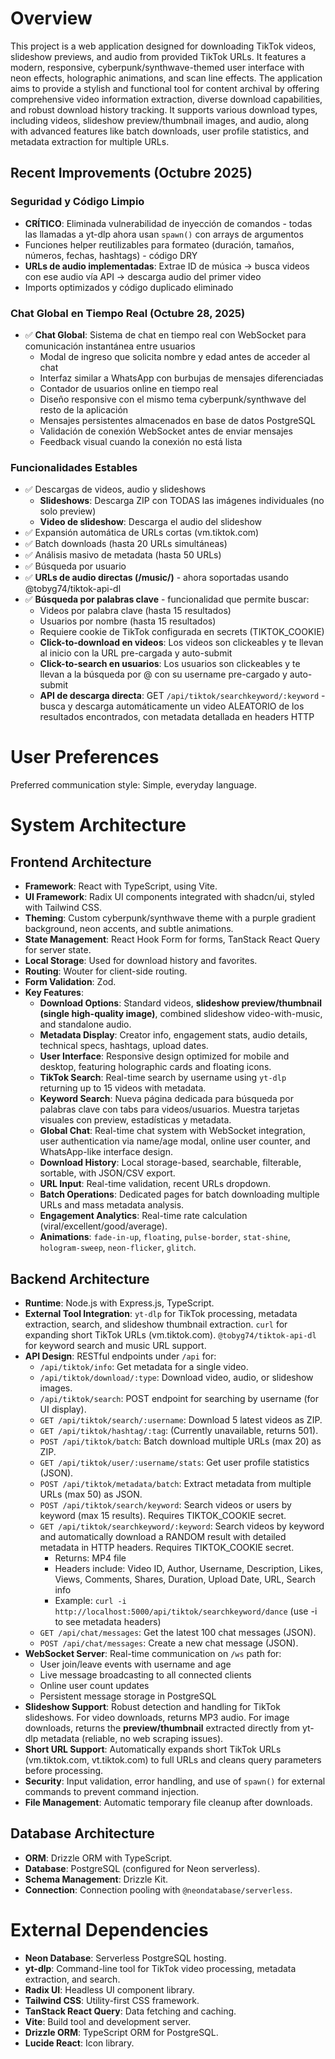 # Overview

This project is a web application designed for downloading TikTok videos, slideshow previews, and audio from provided TikTok URLs. It features a modern, responsive, cyberpunk/synthwave-themed user interface with neon effects, holographic animations, and scan line effects. The application aims to provide a stylish and functional tool for content archival by offering comprehensive video information extraction, diverse download capabilities, and robust download history tracking. It supports various download types, including videos, slideshow preview/thumbnail images, and audio, along with advanced features like batch downloads, user profile statistics, and metadata extraction for multiple URLs.

## Recent Improvements (Octubre 2025)

### Seguridad y Código Limpio
- **CRÍTICO**: Eliminada vulnerabilidad de inyección de comandos - todas las llamadas a yt-dlp ahora usan `spawn()` con arrays de argumentos
- Funciones helper reutilizables para formateo (duración, tamaños, números, fechas, hashtags) - código DRY
- **URLs de audio implementadas**: Extrae ID de música → busca videos con ese audio vía API → descarga audio del primer video
- Imports optimizados y código duplicado eliminado

### Chat Global en Tiempo Real (Octubre 28, 2025)
- ✅ **Chat Global**: Sistema de chat en tiempo real con WebSocket para comunicación instantánea entre usuarios
  - Modal de ingreso que solicita nombre y edad antes de acceder al chat
  - Interfaz similar a WhatsApp con burbujas de mensajes diferenciadas
  - Contador de usuarios online en tiempo real
  - Diseño responsive con el mismo tema cyberpunk/synthwave del resto de la aplicación
  - Mensajes persistentes almacenados en base de datos PostgreSQL
  - Validación de conexión WebSocket antes de enviar mensajes
  - Feedback visual cuando la conexión no está lista

### Funcionalidades Estables
- ✅ Descargas de videos, audio y slideshows
  - **Slideshows**: Descarga ZIP con TODAS las imágenes individuales (no solo preview)
  - **Video de slideshow**: Descarga el audio del slideshow
- ✅ Expansión automática de URLs cortas (vm.tiktok.com)
- ✅ Batch downloads (hasta 20 URLs simultáneas)
- ✅ Análisis masivo de metadata (hasta 50 URLs)
- ✅ Búsqueda por usuario
- ✅ **URLs de audio directas (/music/)** - ahora soportadas usando @tobyg74/tiktok-api-dl
- ✅ **Búsqueda por palabras clave** - funcionalidad que permite buscar:
  - Videos por palabra clave (hasta 15 resultados)
  - Usuarios por nombre (hasta 15 resultados)
  - Requiere cookie de TikTok configurada en secrets (TIKTOK_COOKIE)
  - **Click-to-download en videos**: Los videos son clickeables y te llevan al inicio con la URL pre-cargada y auto-submit
  - **Click-to-search en usuarios**: Los usuarios son clickeables y te llevan a la búsqueda por @ con su username pre-cargado y auto-submit
  - **API de descarga directa**: GET `/api/tiktok/searchkeyword/:keyword` - busca y descarga automáticamente un video ALEATORIO de los resultados encontrados, con metadata detallada en headers HTTP

# User Preferences

Preferred communication style: Simple, everyday language.

# System Architecture

## Frontend Architecture
- **Framework**: React with TypeScript, using Vite.
- **UI Framework**: Radix UI components integrated with shadcn/ui, styled with Tailwind CSS.
- **Theming**: Custom cyberpunk/synthwave theme with a purple gradient background, neon accents, and subtle animations.
- **State Management**: React Hook Form for forms, TanStack React Query for server state.
- **Local Storage**: Used for download history and favorites.
- **Routing**: Wouter for client-side routing.
- **Form Validation**: Zod.
- **Key Features**:
    - **Download Options**: Standard videos, **slideshow preview/thumbnail (single high-quality image)**, combined slideshow video-with-music, and standalone audio.
    - **Metadata Display**: Creator info, engagement stats, audio details, technical specs, hashtags, upload dates.
    - **User Interface**: Responsive design optimized for mobile and desktop, featuring holographic cards and floating icons.
    - **TikTok Search**: Real-time search by username using `yt-dlp` returning up to 15 videos with metadata.
    - **Keyword Search**: Nueva página dedicada para búsqueda por palabras clave con tabs para videos/usuarios. Muestra tarjetas visuales con preview, estadísticas y metadata.
    - **Global Chat**: Real-time chat system with WebSocket integration, user authentication via name/age modal, online user counter, and WhatsApp-like interface design.
    - **Download History**: Local storage-based, searchable, filterable, sortable, with JSON/CSV export.
    - **URL Input**: Real-time validation, recent URLs dropdown.
    - **Batch Operations**: Dedicated pages for batch downloading multiple URLs and mass metadata analysis.
    - **Engagement Analytics**: Real-time rate calculation (viral/excellent/good/average).
    - **Animations**: `fade-in-up`, `floating`, `pulse-border`, `stat-shine`, `hologram-sweep`, `neon-flicker`, `glitch`.

## Backend Architecture
- **Runtime**: Node.js with Express.js, TypeScript.
- **External Tool Integration**: `yt-dlp` for TikTok processing, metadata extraction, search, and slideshow thumbnail extraction. `curl` for expanding short TikTok URLs (vm.tiktok.com). `@tobyg74/tiktok-api-dl` for keyword search and music URL support.
- **API Design**: RESTful endpoints under `/api` for:
  - `/api/tiktok/info`: Get metadata for a single video.
  - `/api/tiktok/download/:type`: Download video, audio, or slideshow images.
  - `/api/tiktok/search`: POST endpoint for searching by username (for UI display).
  - `GET /api/tiktok/search/:username`: Download 5 latest videos as ZIP.
  - `GET /api/tiktok/hashtag/:tag`: (Currently unavailable, returns 501).
  - `POST /api/tiktok/batch`: Batch download multiple URLs (max 20) as ZIP.
  - `GET /api/tiktok/user/:username/stats`: Get user profile statistics (JSON).
  - `POST /api/tiktok/metadata/batch`: Extract metadata from multiple URLs (max 50) as JSON.
  - `POST /api/tiktok/search/keyword`: Search videos or users by keyword (max 15 results). Requires TIKTOK_COOKIE secret.
  - `GET /api/tiktok/searchkeyword/:keyword`: Search videos by keyword and automatically download a RANDOM result with detailed metadata in HTTP headers. Requires TIKTOK_COOKIE secret.
    - Returns: MP4 file
    - Headers include: Video ID, Author, Username, Description, Likes, Views, Comments, Shares, Duration, Upload Date, URL, Search info
    - Example: `curl -i http://localhost:5000/api/tiktok/searchkeyword/dance` (use -i to see metadata headers)
  - `GET /api/chat/messages`: Get the latest 100 chat messages (JSON).
  - `POST /api/chat/messages`: Create a new chat message (JSON).
- **WebSocket Server**: Real-time communication on `/ws` path for:
  - User join/leave events with username and age
  - Live message broadcasting to all connected clients
  - Online user count updates
  - Persistent message storage in PostgreSQL
- **Slideshow Support**: Robust detection and handling for TikTok slideshows. For video downloads, returns MP3 audio. For image downloads, returns the **preview/thumbnail** extracted directly from yt-dlp metadata (reliable, no web scraping issues).
- **Short URL Support**: Automatically expands short TikTok URLs (vm.tiktok.com, vt.tiktok.com) to full URLs and cleans query parameters before processing.
- **Security**: Input validation, error handling, and use of `spawn()` for external commands to prevent command injection.
- **File Management**: Automatic temporary file cleanup after downloads.

## Database Architecture
- **ORM**: Drizzle ORM with TypeScript.
- **Database**: PostgreSQL (configured for Neon serverless).
- **Schema Management**: Drizzle Kit.
- **Connection**: Connection pooling with `@neondatabase/serverless`.

# External Dependencies

- **Neon Database**: Serverless PostgreSQL hosting.
- **yt-dlp**: Command-line tool for TikTok video processing, metadata extraction, and search.
- **Radix UI**: Headless UI component library.
- **Tailwind CSS**: Utility-first CSS framework.
- **TanStack React Query**: Data fetching and caching.
- **Vite**: Build tool and development server.
- **Drizzle ORM**: TypeScript ORM for PostgreSQL.
- **Lucide React**: Icon library.